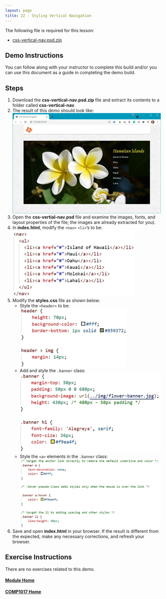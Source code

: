 ```yaml
---
layout: page
title: 22 - Styling Vertical Navigation
---
```

The following file is required for this lesson:
* [css-vertical-nav.psd.zip](files/css-vertical-nav.psd.zip)

## Demo Instructions
You can follow along with your instructor to complete this build and/or you can use this document as a guide in completing the demo build.

## Steps
1. Download the **css-vertical-nav.psd.zip** file and extract its contents to a folder called **css-vertical-nav**.
2. The result of this demo should look like:<br>
![vert-nav-final.jpg](files/vert-nav-final.jpg)
3. Open the **css-vertial-nav.psd** file and examine the images, fonts, and layout properties of the file; the images are already extracted for you).
4. In **index.html**, modify the `<nav>` `<li>`’s to be:<br>
![index-nav.jpg](files/index-nav.jpg)
5. Modify the **styles.css** file as shown below:
    *  Style the `<header>` to be:<br>
       ![css-styles-a](files/css-styles-a.jpg)
    *  Add and style the `.banner` class:<br>
       ![css-styles-b](files/css-styles-b.jpg)
    *  Style the `<a>` elements in the `.banner` class:<br>
        ![css-styles-c](files/css-styles-c.jpg)
6. Save and open **index.html** in your browser. If the result is different from the expected, make any necessary corrections, and refresh your browser.

## Exercise Instructions
There are no exercises related to this demo.

#### [Module Home](../)
#### [COMP1017 Home](../../)